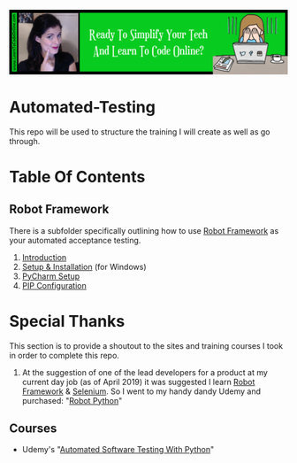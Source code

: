 <a href='https://www.learntocodeonline.com/'>![Learn To Code Online By Clicking Here](Images/learn-to-code-online.png?raw=true "Learn To Code Online")</a>

# Automated-Testing
This repo will be used to structure the training I will create as well as go through.

# Table Of Contents

## Robot Framework

There is a subfolder specifically outlining how to use [Robot Framework](https://robotframework.org/) as your automated acceptance testing. 

1. [Introduction](Robot-Framework/01_Introduction.MD)
2. [Setup & Installation](Robot-Framework/02_SETUP_Installation.MD) (for Windows)
3. [PyCharm Setup](Robot-Framework/03_Setup_PyCharm.MD)
4. [PIP Configuration](Robot-Framework/04_Configure_PIP.MD)

# Special Thanks

This section is to provide a shoutout to the sites and training courses I took in order to complete this repo.

1. At the suggestion of one of the lead developers for a product at my current day job (as of April 2019) it was suggested I learn [Robot Framework](https://robotframework.org/) & [Selenium](https://www.seleniumhq.org/). So I went to my handy dandy Udemy and purchased:  "[Robot Python](https://www.udemy.com/robot-python/)"

## Courses

- Udemy's "[Automated Software Testing With Python](https://www.udemy.com/automated-software-testing-with-python)"
